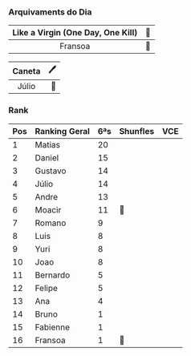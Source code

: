 
### Arquivaments do Dia
| Like a Virgin (One Day, One Kill)     |:dancer:   |  
|:--------:|---:|                            
| Fransoa|:medal_sports:| 

| Caneta      |:pen:   |  
|:--------:|---:|                            
| Júlio|:medal_sports:| 

### Rank

| Pos | Ranking Geral | 6ªs | Shunfles                              | VCE         |
|-----|---------------|-----|---------------------------------------|-------------|
| 1   | Matias        | 20  |                                       |             |
| 2   | Daniel        | 15  |                                       |             |
| 3   | Gustavo       | 14  |                                       |             |
| 4   | Júlio         | 14  |                                       |             |
| 5   | Andre         | 13  |                                       |             |
| 6   | Moacir        | 11  | :basketball:                          |             |
| 7   | Romano        | 9   |                                       |             |
| 8   | Luis          | 8   |                                       |             |
| 9   | Yuri          | 8   |                                       |             |
| 10  | Joao          | 8   |                                       |             |
| 11  | Bernardo      | 5   |                                       |             |
| 12  | Felipe        | 5   |                                       |             |
| 13  | Ana           | 4   |                                       |             |
| 14  | Bruno         | 1   |                                       |             |
| 15  | Fabienne      | 1   |                                       |             |
| 16  | Fransoa       | 1   | :basketball:                          |             |
